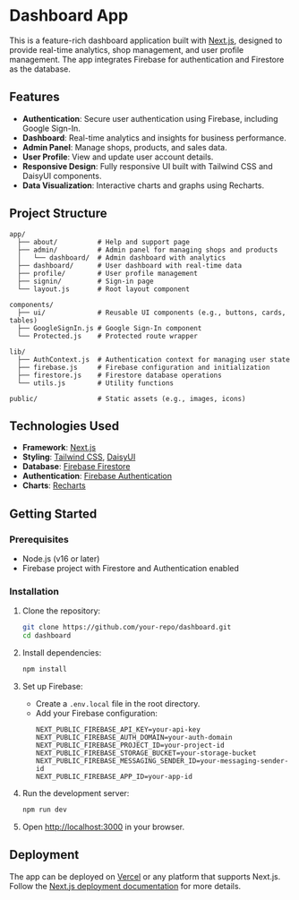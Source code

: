 # Dashboard App

This is a feature-rich dashboard application built with [Next.js](https://nextjs.org), designed to provide real-time analytics, shop management, and user profile management. The app integrates Firebase for authentication and Firestore as the database.

## Features

- **Authentication**: Secure user authentication using Firebase, including Google Sign-In.
- **Dashboard**: Real-time analytics and insights for business performance.
- **Admin Panel**: Manage shops, products, and sales data.
- **User Profile**: View and update user account details.
- **Responsive Design**: Fully responsive UI built with Tailwind CSS and DaisyUI components.
- **Data Visualization**: Interactive charts and graphs using Recharts.

## Project Structure

```
app/
  ├── about/          # Help and support page
  ├── admin/          # Admin panel for managing shops and products
  │   └── dashboard/  # Admin dashboard with analytics
  ├── dashboard/      # User dashboard with real-time data
  ├── profile/        # User profile management
  ├── signin/         # Sign-in page
  └── layout.js       # Root layout component

components/
  ├── ui/             # Reusable UI components (e.g., buttons, cards, tables)
  ├── GoogleSignIn.js # Google Sign-In component
  └── Protected.js    # Protected route wrapper

lib/
  ├── AuthContext.js  # Authentication context for managing user state
  ├── firebase.js     # Firebase configuration and initialization
  ├── firestore.js    # Firestore database operations
  └── utils.js        # Utility functions

public/               # Static assets (e.g., images, icons)
```

## Technologies Used

- **Framework**: [Next.js](https://nextjs.org)
- **Styling**: [Tailwind CSS](https://tailwindcss.com), [DaisyUI](https://daisyui.com)
- **Database**: [Firebase Firestore](https://firebase.google.com/products/firestore)
- **Authentication**: [Firebase Authentication](https://firebase.google.com/products/auth)
- **Charts**: [Recharts](https://recharts.org)

## Getting Started

### Prerequisites

- Node.js (v16 or later)
- Firebase project with Firestore and Authentication enabled

### Installation

1. Clone the repository:
   ```bash
   git clone https://github.com/your-repo/dashboard.git
   cd dashboard
   ```

2. Install dependencies:
   ```bash
   npm install
   ```

3. Set up Firebase:
   - Create a `.env.local` file in the root directory.
   - Add your Firebase configuration:
     ```env
     NEXT_PUBLIC_FIREBASE_API_KEY=your-api-key
     NEXT_PUBLIC_FIREBASE_AUTH_DOMAIN=your-auth-domain
     NEXT_PUBLIC_FIREBASE_PROJECT_ID=your-project-id
     NEXT_PUBLIC_FIREBASE_STORAGE_BUCKET=your-storage-bucket
     NEXT_PUBLIC_FIREBASE_MESSAGING_SENDER_ID=your-messaging-sender-id
     NEXT_PUBLIC_FIREBASE_APP_ID=your-app-id
     ```

4. Run the development server:
   ```bash
   npm run dev
   ```

5. Open [http://localhost:3000](http://localhost:3000) in your browser.

## Deployment

The app can be deployed on [Vercel](https://vercel.com) or any platform that supports Next.js. Follow the [Next.js deployment documentation](https://nextjs.org/docs/app/building-your-application/deploying) for more details.

